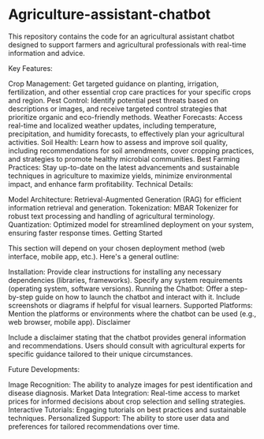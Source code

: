 # Agriculture-assistant-chatbot
This repository contains the code for an agricultural assistant chatbot designed to support farmers and agricultural professionals with real-time information and advice.

Key Features:

Crop Management: Get targeted guidance on planting, irrigation, fertilization, and other essential crop care practices for your specific crops and region.
Pest Control: Identify potential pest threats based on descriptions or images, and receive targeted control strategies that prioritize organic and eco-friendly methods.
Weather Forecasts: Access real-time and localized weather updates, including temperature, precipitation, and humidity forecasts, to effectively plan your agricultural activities.
Soil Health: Learn how to assess and improve soil quality, including recommendations for soil amendments, cover cropping practices, and strategies to promote healthy microbial communities.
Best Farming Practices: Stay up-to-date on the latest advancements and sustainable techniques in agriculture to maximize yields, minimize environmental impact, and enhance farm profitability.
Technical Details:

Model Architecture: Retrieval-Augmented Generation (RAG) for efficient information retrieval and generation.
Tokenization: MBAR Tokenizer for robust text processing and handling of agricultural terminology.
Quantization: Optimized model for streamlined deployment on your system, ensuring faster response times.
Getting Started

This section will depend on your chosen deployment method (web interface, mobile app, etc.). Here's a general outline:

Installation:
Provide clear instructions for installing any necessary dependencies (libraries, frameworks).
Specify any system requirements (operating system, software versions).
Running the Chatbot:
Offer a step-by-step guide on how to launch the chatbot and interact with it.
Include screenshots or diagrams if helpful for visual learners.
Supported Platforms:
Mention the platforms or environments where the chatbot can be used (e.g., web browser, mobile app).
Disclaimer

Include a disclaimer stating that the chatbot provides general information and recommendations. Users should consult with agricultural experts for specific guidance tailored to their unique circumstances.

Future Developments:

Image Recognition: The ability to analyze images for pest identification and disease diagnosis.
Market Data Integration: Real-time access to market prices for informed decisions about crop selection and selling strategies.
Interactive Tutorials: Engaging tutorials on best practices and sustainable techniques.
Personalized Support: The ability to store user data and preferences for tailored recommendations over time.
